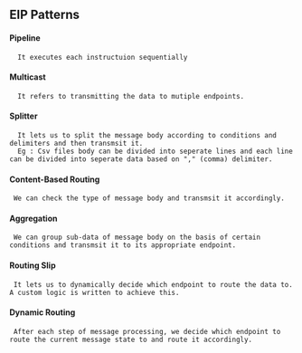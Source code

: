 
## EIP Patterns

#### Pipeline

```http
  It executes each instructuion sequentially
```

#### Multicast

```http
  It refers to transmitting the data to mutiple endpoints.
``` 

#### Splitter

```http
  It lets us to split the message body according to conditions and delimiters and then transmsit it.
  Eg : Csv files body can be divided into seperate lines and each line can be divided into seperate data based on "," (comma) delimiter.
``` 

#### Content-Based Routing

```http
 We can check the type of message body and transmsit it accordingly.
``` 

#### Aggregation

```http
 We can group sub-data of message body on the basis of certain conditions and transmsit it to its appropriate endpoint.
``` 

#### Routing Slip

```http
 It lets us to dynamically decide which endpoint to route the data to. A custom logic is written to achieve this.
``` 

#### Dynamic Routing

```http
 After each step of message processing, we decide which endpoint to route the current message state to and route it accordingly.
``` 

